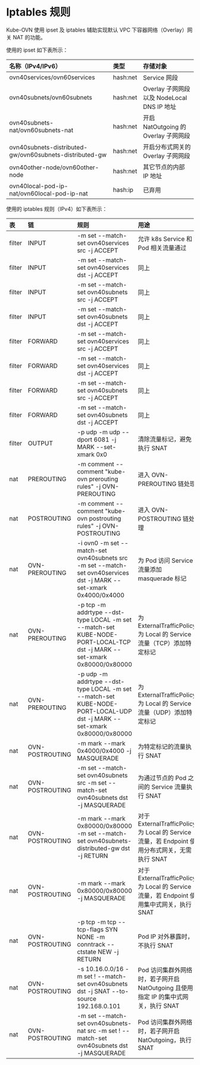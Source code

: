 # Iptables 规则

Kube-OVN 使用 ipset 及 iptables 辅助实现默认 VPC 下容器网络（Overlay）网关 NAT 的功能。

使用的 ipset 如下表所示：

| 名称（IPv4/IPv6）                                           | 类型       | 存储对象                               |
|:--------------------------------------------------------|:---------|:-----------------------------------|
| ovn40services/ovn60services                             | hash:net | Service 网段                         |
| ovn40subnets/ovn60subnets                               | hash:net | Overlay 子网网段以及 NodeLocal DNS IP 地址 |
| ovn40subnets-nat/ovn60subnets-nat                       | hash:net | 开启 NatOutgoing 的 Overlay 子网网段      |
| ovn40subnets-distributed-gw/ovn60subnets-distributed-gw | hash:net | 开启分布式网关的 Overlay 子网网段              |
| ovn40other-node/ovn60other-node                         | hash:net | 其它节点的内部 IP 地址                      |
| ovn40local-pod-ip-nat/ovn60local-pod-ip-nat             | hash:ip  | 已弃用                                |

使用的 iptables 规则（IPv4）如下表所示：

| 表      | 链               | 规则                                                                                                                      | 用途                                                                         | 备注                                                                                        |
|:-------|:----------------|:------------------------------------------------------------------------------------------------------------------------|:---------------------------------------------------------------------------|:------------------------------------------------------------------------------------------|
| filter | INPUT           | -m set --match-set ovn40services src -j ACCEPT                                                                          | 允许 k8s Service 和 Pod 相关流量通过                                                | --                                                                                        |
| filter | INPUT           | -m set --match-set ovn40services dst -j ACCEPT                                                                          | 同上                                                                         | --                                                                                        |
| filter | INPUT           | -m set --match-set ovn40subnets src -j ACCEPT                                                                           | 同上                                                                         | --                                                                                        |
| filter | INPUT           | -m set --match-set ovn40subnets dst -j ACCEPT                                                                           | 同上                                                                         | --                                                                                        |
| filter | FORWARD         | -m set --match-set ovn40services src -j ACCEPT                                                                          | 同上                                                                         | --                                                                                        |
| filter | FORWARD         | -m set --match-set ovn40services dst -j ACCEPT                                                                          | 同上                                                                         | --                                                                                        |
| filter | FORWARD         | -m set --match-set ovn40subnets src -j ACCEPT                                                                           | 同上                                                                         | --                                                                                        |
| filter | FORWARD         | -m set --match-set ovn40subnets dst -j ACCEPT                                                                           | 同上                                                                         | --                                                                                        |
| filter | OUTPUT          | -p udp -m udp --dport 6081 -j MARK --set-xmark 0x0                                                                      | 清除流量标记，避免执行 SNAT                                                           | [UDP: bad checksum on VXLAN interface](https://github.com/flannel-io/flannel/issues/1279) |
| nat    | PREROUTING      | -m comment --comment "kube-ovn prerouting rules" -j OVN-PREROUTING                                                      | 进入 OVN-PREROUTING 链处理                                                      | --                                                                                        |
| nat    | POSTROUTING     | -m comment --comment "kube-ovn postrouting rules" -j OVN-POSTROUTING                                                    | 进入 OVN-POSTROUTING 链处理                                                     | --                                                                                        |
| nat    | OVN-PREROUTING  | -i ovn0 -m set --match-set ovn40subnets src -m set --match-set ovn40services dst -j MARK --set-xmark 0x4000/0x4000      | 为 Pod 访问 Service 流量添加 masquerade 标记                                        | 作用于关闭内置 LB 的场景                                                                            |
| nat    | OVN-PREROUTING  | -p tcp -m addrtype --dst-type LOCAL -m set --match-set KUBE-NODE-PORT-LOCAL-TCP dst -j MARK --set-xmark 0x80000/0x80000 | 为 ExternalTrafficPolicy 为 Local 的 Service 流量（TCP）添加特定标记                    | 仅 kube-proxy 使用 ipvs 模式时存在                                                                |
| nat    | OVN-PREROUTING  | -p udp -m addrtype --dst-type LOCAL -m set --match-set KUBE-NODE-PORT-LOCAL-UDP dst -j MARK --set-xmark 0x80000/0x80000 | 为 ExternalTrafficPolicy 为 Local 的 Service 流量（UDP）添加特定标记                    | 同上                                                                                        |
| nat    | OVN-POSTROUTING | -m mark --mark 0x4000/0x4000 -j MASQUERADE                                                                              | 为特定标记的流量执行 SNAT                                                            | --                                                                                        |
| nat    | OVN-POSTROUTING | -m set --match-set ovn40subnets src -m set --match-set ovn40subnets dst -j MASQUERADE                                   | 为通过节点的 Pod 之间的 Service 流量执行 SNAT                                           | --                                                                                        |
| nat    | OVN-POSTROUTING | -m mark --mark 0x80000/0x80000 -m set --match-set ovn40subnets-distributed-gw dst -j RETURN                             | 对于 ExternalTrafficPolicy 为 Local 的 Service 流量，若 Endpoint 使用分布式网关，无需执行 SNAT | --                                                                                        |
| nat    | OVN-POSTROUTING | -m mark --mark 0x80000/0x80000 -j MASQUERADE                                                                            | 对于 ExternalTrafficPolicy 为 Local 的 Service 流量，若 Endpoint 使用集中式网关，执行 SNAT   | --                                                                                        |
| nat    | OVN-POSTROUTING | -p tcp -m tcp --tcp-flags SYN NONE -m conntrack --ctstate NEW -j RETURN                                                 | Pod IP 对外暴露时，不执行 SNAT                                                      | --                                                                                        |
| nat    | OVN-POSTROUTING | -s 10.16.0.0/16 -m set ! --match-set ovn40subnets dst -j SNAT --to-source 192.168.0.101                                 | Pod 访问集群外网络时，若子网开启 NatOutgoing 且使用指定 IP 的集中式网关，执行 SNAT                     | 10.16.0.0/16 为子网网段，192.168.0.101 为指定的网关节点 IP                                              |
| nat    | OVN-POSTROUTING | -m set --match-set ovn40subnets-nat src -m set ! --match-set ovn40subnets dst -j MASQUERADE                             | Pod 访问集群外网络时，若子网开启 NatOutgoing，执行 SNAT                                     | --                                                                                        |
